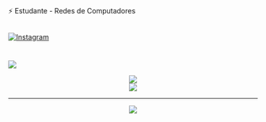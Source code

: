 #
⚡ Estudante - Redes de Computadores


##
[![Instagram](https://img.shields.io/badge/Instagram-%23E4405F.svg?logo=Instagram&logoColor=white)](https://instagram.com/otvterra) 

#
![](https://github-readme-stats.vercel.app/api?username=otvterra&theme=dark&hide_border=true&include_all_commits=false&count_private=false)<br/><center>
![](https://github-readme-streak-stats.herokuapp.com/?user=otvterra&theme=dark&hide_border=true)<br/>
![](https://github-readme-stats.vercel.app/api/top-langs/?username=otvterra&theme=dark&hide_border=true&include_all_commits=false&count_private=false&layout=compact)

---
[![](https://visitcount.itsvg.in/api?id=otvterra&icon=0&color=0)](https://visitcount.itsvg.in)

<!-- Proudly created with GPRM ( https://gprm.itsvg.in ) -->
